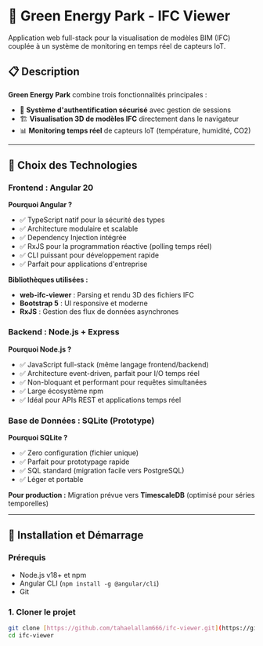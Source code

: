 # 🏢 Green Energy Park - IFC Viewer

Application web full-stack pour la visualisation de modèles BIM (IFC) couplée à un système de monitoring en temps réel de capteurs IoT.

## 📋 Description

**Green Energy Park** combine trois fonctionnalités principales :
- 🔐 **Système d'authentification sécurisé** avec gestion de sessions
- 🏗️ **Visualisation 3D de modèles IFC** directement dans le navigateur
- 📊 **Monitoring temps réel** de capteurs IoT (température, humidité, CO2)

---

## 🎯 Choix des Technologies

### **Frontend : Angular 20**
**Pourquoi Angular ?**
- ✅ TypeScript natif pour la sécurité des types
- ✅ Architecture modulaire et scalable
- ✅ Dependency Injection intégrée
- ✅ RxJS pour la programmation réactive (polling temps réel)
- ✅ CLI puissant pour développement rapide
- ✅ Parfait pour applications d'entreprise

**Bibliothèques utilisées :**
- **web-ifc-viewer** : Parsing et rendu 3D des fichiers IFC
- **Bootstrap 5** : UI responsive et moderne
- **RxJS** : Gestion des flux de données asynchrones

### **Backend : Node.js + Express**
**Pourquoi Node.js ?**
- ✅ JavaScript full-stack (même langage frontend/backend)
- ✅ Architecture event-driven, parfait pour I/O temps réel
- ✅ Non-bloquant et performant pour requêtes simultanées
- ✅ Large écosystème npm
- ✅ Idéal pour APIs REST et applications temps réel

### **Base de Données : SQLite (Prototype)**
**Pourquoi SQLite ?**
- ✅ Zero configuration (fichier unique)
- ✅ Parfait pour prototypage rapide
- ✅ SQL standard (migration facile vers PostgreSQL)
- ✅ Léger et portable

**Pour production :** Migration prévue vers **TimescaleDB** (optimisé pour séries temporelles)

---

## 🚀 Installation et Démarrage

### **Prérequis**
- Node.js v18+ et npm
- Angular CLI (`npm install -g @angular/cli`)
- Git

### **1. Cloner le projet**
```bash
git clone [https://github.com/tahaelallam666/ifc-viewer.git](https://github.com/tahaelallam666/ifc-viewer.git)
cd ifc-viewer